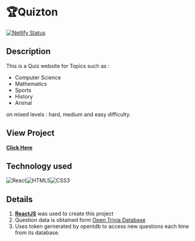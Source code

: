 # 🏆Quizton
[![Netlify Status](https://api.netlify.com/api/v1/badges/8f0ed284-dc8d-49c0-935e-d783ba86d787/deploy-status)](https://app.netlify.com/sites/quizton/deploys)
## Description
This is a Quiz website for Topics such as :
* Computer Science
* Mathematics
* Sports
* History
* Animal

on mixed levels : hard, medium and easy difficulty.

## View Project
[**Click Here**](https://quizton.mdshabbirjamal.one/)

## Technology used 
![React](https://img.shields.io/badge/react-%2320232a.svg?style=for-the-badge&logo=react&logoColor=%2361DAFB)![HTML5](https://img.shields.io/badge/html5-%23E34F26.svg?style=for-the-badge&logo=html5&logoColor=white)![CSS3](https://img.shields.io/badge/css3-%231572B6.svg?style=for-the-badge&logo=css3&logoColor=white)
## Details
1. [**ReactJS**](https://reactjs.org/) was used to create this project
2. Question data is obtained form [Open Trivia Database](https://opentdb.com/)
3. Uses token gernerated by opentdb to access new questions each time from its database.

